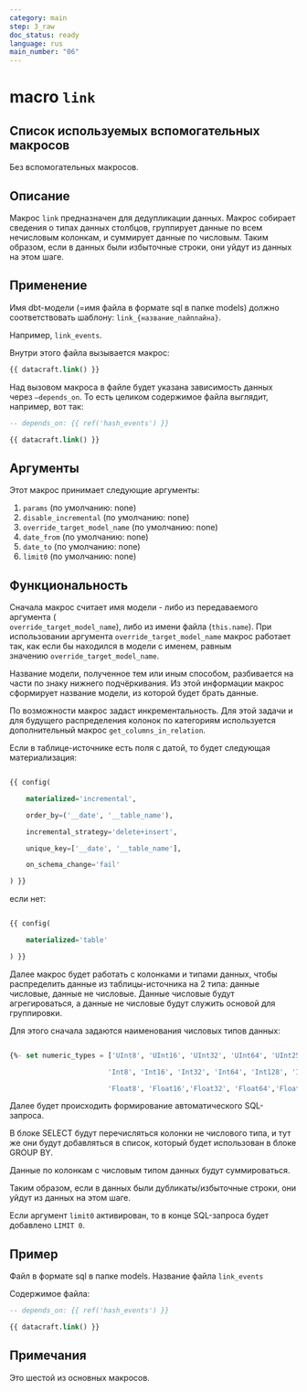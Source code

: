 ```yaml
---
category: main
step: 3_raw
doc_status: ready
language: rus
main_number: "06"
---
```

# macro `link`

## Список используемых вспомогательных макросов

Без вспомогательных макросов.

## Описание

Макрос `link` предназначен для дедупликации данных. Макрос собирает сведения о типах данных столбцов, группирует данные по всем нечисловым колонкам, и суммирует данные по числовым. Таким образом, если в данных были избыточные строки, они уйдут из данных на этом шаге.
## Применение

Имя dbt-модели (=имя файла в формате sql в папке models) должно соответствовать шаблону:
`link_{название_пайплайна}`.

Например, `link_events`.

Внутри этого файла вызывается макрос:

```sql
{{ datacraft.link() }}
```
Над вызовом макроса в файле будет указана зависимость данных через `—depends_on`. То есть целиком содержимое файла выглядит, например, вот так:
```sql
-- depends_on: {{ ref('hash_events') }}

{{ datacraft.link() }}
```
## Аргументы

Этот макрос принимает следующие аргументы:

1. `params` (по умолчанию: none)
2.  `disable_incremental` (по умолчанию: none)
3. `override_target_model_name` (по умолчанию: none)
4. `date_from` (по умолчанию: none)
5. `date_to` (по умолчанию: none)
6. `limit0` (по умолчанию: none)
## Функциональность

Сначала макрос считает имя модели - либо из передаваемого аргумента (  
`override_target_model_name`), либо из имени файла (`this.name`). При использовании аргумента `override_target_model_name` макрос работает так, как если бы находился в модели с именем, равным значению `override_target_model_name`.

Название модели, полученное тем или иным способом, разбивается на части по знаку нижнего подчёркивания. Из этой информации макрос сформирует название модели, из которой будет брать данные.

По возможности макрос задаст инкрементальность. Для этой задачи и для будущего распределения колонок по категориям используется дополнительный макрос `get_columns_in_relation`.

Если в таблице-источнике есть поля с датой, то будет следующая материализация:
```sql

{{ config(

    materialized='incremental',

    order_by=('__date', '__table_name'),

    incremental_strategy='delete+insert',

    unique_key=['__date', '__table_name'],

    on_schema_change='fail'

) }}
```
если нет:
```sql

{{ config(

    materialized='table'

) }}
```
  
Далее макрос будет работать с колонками и типами данных, чтобы распределить данные из таблицы-источника на 2 типа: данные числовые, данные не числовые. Данные числовые будут агрегироваться, а данные не числовые будут служить основой для группировки.

Для этого сначала задаются наименования числовых типов данных:
```sql

{%- set numeric_types = ['UInt8', 'UInt16', 'UInt32', 'UInt64', 'UInt256',

                        'Int8', 'Int16', 'Int32', 'Int64', 'Int128', 'Int256',

                        'Float8', 'Float16','Float32', 'Float64','Float128', 'Float256','Num'] -%}
```
  
Далее будет происходить формирование автоматического SQL-запроса.

В блоке SELECT будут перечисляться колонки не числового типа, и тут же они будут добавляться в список, который будет использован в блоке GROUP BY.

Данные по колонкам с числовым типом данных будут суммироваться.

Таким образом, если в данных были дубликаты/избыточные строки, они уйдут из данных на этом шаге.
 
Если аргумент `limit0` активирован, то в конце SQL-запроса будет добавлено `LIMIT 0`.

## Пример

Файл в формате sql в папке models. Название файла `link_events`

Содержимое файла:
```sql
-- depends_on: {{ ref('hash_events') }}

{{ datacraft.link() }}
```

## Примечания

Это шестой из основных макросов.